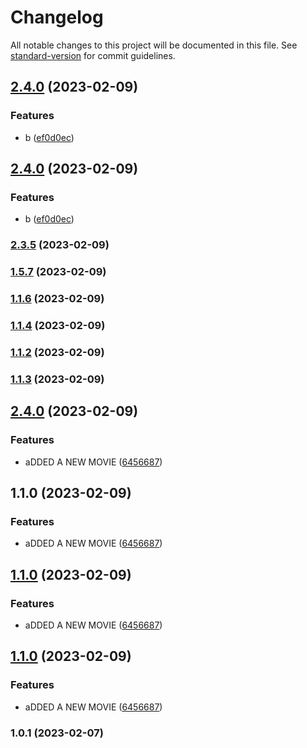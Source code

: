 # Changelog

All notable changes to this project will be documented in this file. See [standard-version](https://github.com/conventional-changelog/standard-version) for commit guidelines.

## [2.4.0](https://github.com/Gtheodoridiis/Cinema/compare/v2.3.5...v2.4.0) (2023-02-09)


### Features

* b ([ef0d0ec](https://github.com/Gtheodoridiis/Cinema/commit/ef0d0ecda4b1ebf58ed25d424139a64baec14ae7))

## [2.4.0](https://github.com/Gtheodoridiis/Cinema/compare/v2.3.5...v2.4.0) (2023-02-09)


### Features

* b ([ef0d0ec](https://github.com/Gtheodoridiis/Cinema/commit/ef0d0ecda4b1ebf58ed25d424139a64baec14ae7))

### [2.3.5](https://github.com/Gtheodoridiis/Cinema/compare/v1.5.7...v2.3.5) (2023-02-09)

### [1.5.7](https://github.com/Gtheodoridiis/Cinema/compare/v1.1.6...v1.5.7) (2023-02-09)

### [1.1.6](https://github.com/Gtheodoridiis/Cinema/compare/v1.1.4...v1.1.6) (2023-02-09)

### [1.1.4](https://github.com/Gtheodoridiis/Cinema/compare/v1.1.2...v1.1.4) (2023-02-09)

### [1.1.2](https://github.com/Gtheodoridiis/Cinema/compare/v1.1.3...v1.1.2) (2023-02-09)

### [1.1.3](https://github.com/Gtheodoridiis/Cinema/compare/v2.4.0...v1.1.3) (2023-02-09)

## [2.4.0](https://github.com/Gtheodoridiis/Cinema/compare/v1.0.1...v2.4.0) (2023-02-09)


### Features

* aDDED A NEW MOVIE ([6456687](https://github.com/Gtheodoridiis/Cinema/commit/645668796e2917287048be1ee23d81e0e48b5e1e))

## 1.1.0 (2023-02-09)


### Features

* aDDED A NEW MOVIE ([6456687](https://github.com/Gtheodoridiis/Cinema/commit/645668796e2917287048be1ee23d81e0e48b5e1e))

## [1.1.0](https://github.com/Gtheodoridiis/Cinema/compare/v1.0.1...v1.1.0) (2023-02-09)


### Features

* aDDED A NEW MOVIE ([6456687](https://github.com/Gtheodoridiis/Cinema/commit/645668796e2917287048be1ee23d81e0e48b5e1e))

## [1.1.0](https://github.com/Gtheodoridiis/Cinema/compare/v1.0.1...v1.1.0) (2023-02-09)


### Features

* aDDED A NEW MOVIE ([6456687](https://github.com/Gtheodoridiis/Cinema/commit/645668796e2917287048be1ee23d81e0e48b5e1e))

### 1.0.1 (2023-02-07)
